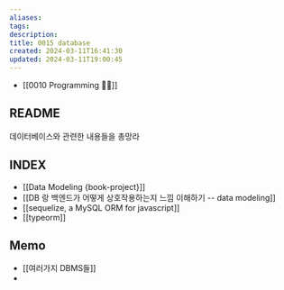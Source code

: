 ```yaml
---
aliases: 
tags: 
description:
title: 0015 database
created: 2024-03-11T16:41:30
updated: 2024-03-11T19:00:45
---
```

- [[0010 Programming 👩‍💻]]

## README

데이터베이스와 관련한 내용들을 총망라

## INDEX

- [[Data Modeling {book-project}]]
- [[DB 랑 백엔드가 어떻게 상호작용하는지 느낌 이해하기 -- data modeling]]
- [[sequelize, a MySQL ORM for javascript]]
- [[typeorm]]

## Memo

- [[여러가지 DBMS들]]
- 
